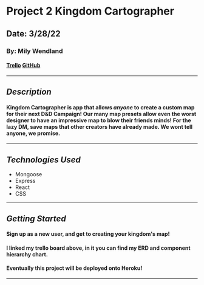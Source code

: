 # Project 2 Kingdom Cartographer

## Date: 3/28/22

### By: Mily Wendland

#### [Trello](https://trello.com/b/e9FpywyK/kingdom-cartographer) [GitHub](https://github.com/milywendland/Project_2_Kingdom_Cartographer)

---

## **_Description_**

#### Kingdom Cartographer is app that allows _anyone_ to create a custom map for their next D&D Campaign! Our many map presets allow even the worst designer to have an impressive map to blow their friends minds! For the lazy DM, save maps that other creators have already made. We wont tell anyone, we promise.

---

## **_Technologies Used_**

- Mongoose
- Express
- React
- CSS

---

## **_Getting Started_**

#### Sign up as a new user, and get to creating your kingdom's map!

#### I linked my trello board above, in it you can find my ERD and component hierarchy chart.

#### Eventually this project will be deployed onto Heroku!

---
